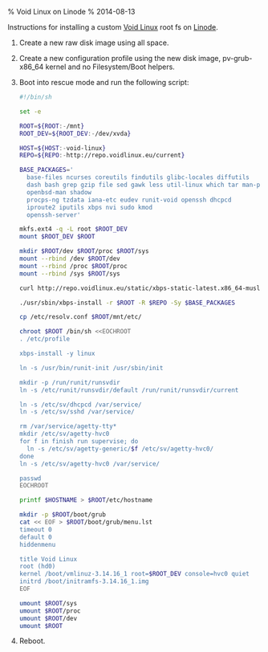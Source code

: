 % Void Linux on Linode
% 2014-08-13

Instructions for installing a custom [Void Linux][] root fs on
[Linode][].

1. Create a new raw disk image using all space.
2. Create a new configuration profile using the new disk image,
   pv-grub-x86_64 kernel and no Filesystem/Boot helpers.
3. Boot into rescue mode and run the following script:

    ```sh
    #!/bin/sh

    set -e

    ROOT=${ROOT:-/mnt}
    ROOT_DEV=${ROOT_DEV:-/dev/xvda}

    HOST=${HOST:-void-linux}
    REPO=${REPO:-http://repo.voidlinux.eu/current}

    BASE_PACKAGES='
      base-files ncurses coreutils findutils glibc-locales diffutils
      dash bash grep gzip file sed gawk less util-linux which tar man-pages
      openbsd-man shadow
      procps-ng tzdata iana-etc eudev runit-void openssh dhcpcd
      iproute2 iputils xbps nvi sudo kmod
      openssh-server'

    mkfs.ext4 -q -L root $ROOT_DEV
    mount $ROOT_DEV $ROOT

    mkdir $ROOT/dev $ROOT/proc $ROOT/sys
    mount --rbind /dev $ROOT/dev
    mount --rbind /proc $ROOT/proc
    mount --rbind /sys $ROOT/sys

    curl http://repo.voidlinux.eu/static/xbps-static-latest.x86_64-musl.tar.xz | tar xJ

    ./usr/sbin/xbps-install -r $ROOT -R $REPO -Sy $BASE_PACKAGES

    cp /etc/resolv.conf $ROOT/mnt/etc/

    chroot $ROOT /bin/sh <<EOCHROOT
    . /etc/profile

    xbps-install -y linux
    
    ln -s /usr/bin/runit-init /usr/sbin/init

    mkdir -p /run/runit/runsvdir
    ln -s /etc/runit/runsvdir/default /run/runit/runsvdir/current

    ln -s /etc/sv/dhcpcd /var/service/
    ln -s /etc/sv/sshd /var/service/

    rm /var/service/agetty-tty*
    mkdir /etc/sv/agetty-hvc0
    for f in finish run supervise; do
      ln -s /etc/sv/agetty-generic/$f /etc/sv/agetty-hvc0/
    done
    ln -s /etc/sv/agetty-hvc0 /var/service/

    passwd
    EOCHROOT

    printf $HOSTNAME > $ROOT/etc/hostname

    mkdir -p $ROOT/boot/grub
    cat << EOF > $ROOT/boot/grub/menu.lst
    timeout 0
    default 0
    hiddenmenu

    title Void Linux
    root (hd0)
    kernel /boot/vmlinuz-3.14.16_1 root=$ROOT_DEV console=hvc0 quiet
    initrd /boot/initramfs-3.14.16_1.img
    EOF

    umount $ROOT/sys
    umount $ROOT/proc
    umount $ROOT/dev
    umount $ROOT
    ```
5. Reboot.

[Void Linux]: http://voidlinux.eu/
[Linode]: https://www.linode.com/
